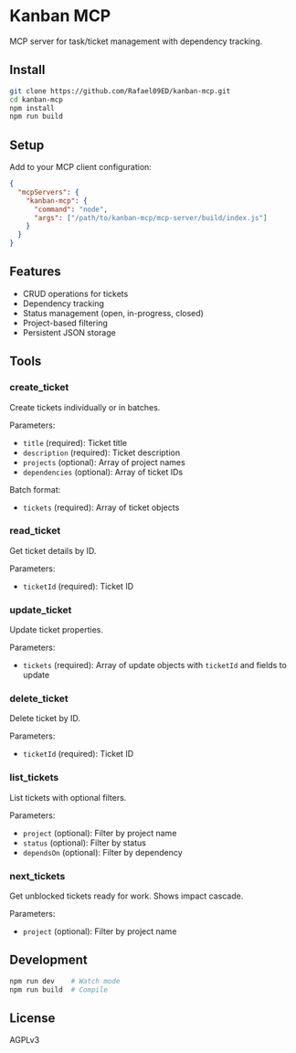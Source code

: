# Kanban MCP

MCP server for task/ticket management with dependency tracking.

## Install

```bash
git clone https://github.com/Rafael09ED/kanban-mcp.git
cd kanban-mcp
npm install
npm run build
```

## Setup

Add to your MCP client configuration:

```json
{
  "mcpServers": {
    "kanban-mcp": {
      "command": "node",
      "args": ["/path/to/kanban-mcp/mcp-server/build/index.js"]
    }
  }
}
```

## Features

- CRUD operations for tickets
- Dependency tracking
- Status management (open, in-progress, closed)
- Project-based filtering
- Persistent JSON storage

## Tools

### create_ticket
Create tickets individually or in batches.

Parameters:
- `title` (required): Ticket title
- `description` (required): Ticket description
- `projects` (optional): Array of project names
- `dependencies` (optional): Array of ticket IDs

Batch format:
- `tickets` (required): Array of ticket objects

### read_ticket
Get ticket details by ID.

Parameters:
- `ticketId` (required): Ticket ID

### update_ticket
Update ticket properties.

Parameters:
- `tickets` (required): Array of update objects with `ticketId` and fields to update

### delete_ticket
Delete ticket by ID.

Parameters:
- `ticketId` (required): Ticket ID

### list_tickets
List tickets with optional filters.

Parameters:
- `project` (optional): Filter by project name
- `status` (optional): Filter by status
- `dependsOn` (optional): Filter by dependency

### next_tickets
Get unblocked tickets ready for work. Shows impact cascade.

Parameters:
- `project` (optional): Filter by project name

## Development

```bash
npm run dev    # Watch mode
npm run build  # Compile
```

## License

AGPLv3
